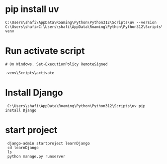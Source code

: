# pip install uv
```
C:\Users\shafi\AppData\Roaming\Python\Python312\Scripts\uv --version
C:\Users\shafi>C:\Users\shafi\AppData\Roaming\Python\Python312\Scripts\uv venv

```

# Run activate script
```
# On Windows. Set-ExecutionPolicy RemoteSigned

.venv\Scripts\activate
```

# Install Django
```
 C:\Users\shafi\AppData\Roaming\Python\Python312\Scripts\uv pip install Django
```

# start project
```
 django-admin startproject learnDjango 
 cd learnDjango
 ls
 python manage.py runserver 
 ```